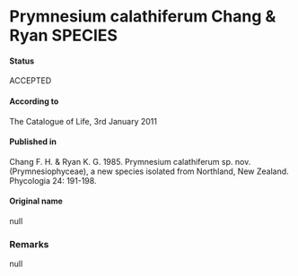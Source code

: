 Prymnesium calathiferum Chang & Ryan SPECIES
=======

#### Status
ACCEPTED

#### According to
The Catalogue of Life, 3rd January 2011

#### Published in
Chang F. H. & Ryan K. G. 1985. Prymnesium calathiferum sp. nov. (Prymnesiophyceae), a new species isolated from Northland, New Zealand. Phycologia 24: 191-198.

#### Original name
null

### Remarks
null